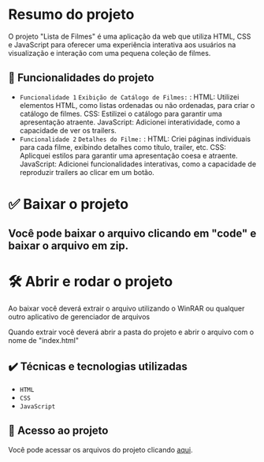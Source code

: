 # Resumo do projeto
O projeto "Lista de Filmes" é uma aplicação da web que utiliza HTML, CSS e JavaScript para oferecer uma experiência interativa aos usuários na visualização e interação com uma pequena coleção de filmes.


## 🔨 Funcionalidades do projeto

-  ` Funcionalidade 1 `  ` Exibição de Catálogo de Filmes: ` : HTML: Utilizei elementos HTML, como listas ordenadas ou não ordenadas, para criar o catálogo de filmes.
CSS: Estilizei o catálogo para garantir uma apresentação atraente.
JavaScript: Adicionei interatividade, como a capacidade de ver os trailers.
-  ` Funcionalidade 2 `  ` Detalhes do Filme: ` : HTML: Criei páginas individuais para cada filme, exibindo detalhes como título, trailer, etc.
CSS: Aplicquei estilos para garantir uma apresentação coesa e atraente.
JavaScript: Adicionei funcionalidades interativas, como a capacidade de reproduzir trailers ao clicar em um botão.

# ✅ Baixar o projeto

<h2>Você pode baixar o arquivo clicando em "code" e baixar o arquivo em zip.</h2>

# 🛠️ Abrir e rodar o projeto

<p>Ao baixar você deverá extrair o arquivo utilizando o WinRAR ou qualquer outro aplicativo de gerenciador de arquivos</p>
<p>Quando extrair você deverá abrir a pasta do projeto e abrir o arquivo com o nome de "index.html"</p>


## ✔️ Técnicas e tecnologias utilizadas

- ``HTML``
- ``CSS``
- ``JavaScript``

## 📁 Acesso ao projeto
Você pode acessar os arquivos do projeto clicando [aqui](https://github.com/ruannlz/lista-de-filmes).
